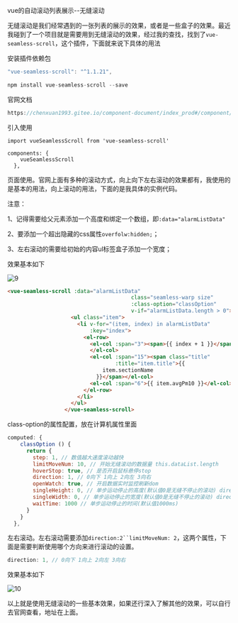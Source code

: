 vue的自动滚动列表展示--无缝滚动

无缝滚动是我们经常遇到的一张列表的展示的效果，或者是一些盒子的效果。最近我碰到了一个项目就是需要用到无缝滚动的效果，经过我的查找，找到了`vue-seamless-scroll`，这个插件，下面就来说下具体的用法

安装插件依赖包

```js
"vue-seamless-scroll": "^1.1.21",
    
npm install vue-seamless-scroll --save　　
```

官网文档

```js
https://chenxuan1993.gitee.io/component-document/index_prod#/component/seamless-default
```

引入使用

```
import vueSeamlessScroll from 'vue-seamless-scroll'

components: {
    vueSeamlessScroll
  },
```

页面使用。官网上面有多种的滚动方式，向上向下左右滚动的效果都有，我使用的是基本的用法，向上滚动的用法，下面的是我具体的实例代码。

注意：

1、记得需要给父元素添加一个高度和绑定一个数组，即`:data="alarmListData"`

2、要添加一个超出隐藏的css属性`overfolw:hidden;`；

3、左右滚动的需要给初始的内容ul标签盒子添加一个宽度；

效果基本如下

![9](E:\ljy\资料\img\9.gif)

```html
<vue-seamless-scroll :data="alarmListData"
                                       class="seamless-warp size"
                                       :class-option="classOption"
                                       v-if="alarmListData.length > 0">
                    <ul class="item">
                      <li v-for="(item, index) in alarmListData"
                          :key="index">
                        <el-row>
                          <el-col :span="3"><span>{{ index + 1 }}</span>
                          </el-col>
                          <el-col :span="15"><span class="title"
                                  :title="item.title">{{
                              item.sectionName
                            }}</span></el-col>
                          <el-col :span="6">{{ item.avgPm10 }}</el-col>
                        </el-row>
                      </li>
                    </ul>
                  </vue-seamless-scroll>
```

class-option的属性配置，放在计算机属性里面

```js
computed: {
    classOption () {
      return {
        step: 1, // 数值越大速度滚动越快
        limitMoveNum: 10, // 开始无缝滚动的数据量 this.dataList.length
        hoverStop: true, // 是否开启鼠标悬停stop
        direction: 1, // 0向下 1向上 2向左 3向右
        openWatch: true, // 开启数据实时监控刷新dom
        singleHeight: 0, // 单步运动停止的高度(默认值0是无缝不停止的滚动) direction => 0/1
        singleWidth: 0, // 单步运动停止的宽度(默认值0是无缝不停止的滚动) direction => 2/3
        waitTime: 1000 // 单步运动停止的时间(默认值1000ms)
      }
    }
  },
```

左右滚动。左右滚动需要添加`direction:2``limitMoveNum: 2`，这两个属性，下面是需要判断使用哪个方向来进行滚动的设置。

```js
direction: 1, // 0向下 1向上 2向左 3向右
```

效果基本如下

![10](E:\ljy\资料\img\10.gif)

以上就是使用无缝滚动的一些基本效果，如果还行深入了解其他的效果，可以自行去官网查看，地址在上面。
